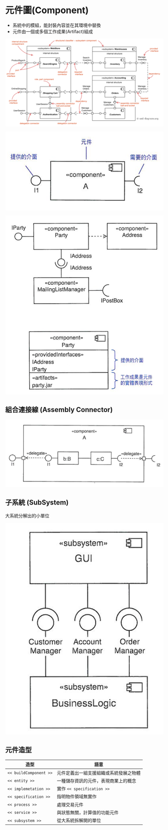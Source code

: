 # 元件圖(Component)

* 系統中的模組，能封裝內容並在其環境中替換
* 元件由一個或多個工作成果(Artifact)組成

![Component](images/Component_TopGround2.PNG "Component")

![Component](images/Component_TopGround.PNG "Component")

![Component](images/Component_Change.PNG "Component")


## 組合連接線 (Assembly Connector)

![AssemblyConnector](images/Component_Assembly.PNG "AssemblyConnector")

## 子系統 (SubSystem)

大系統分解出的小單位

![SubSystem](images/Component_SubSystem.PNG "SubSystem")

## 元件造型

造型 | 語意
---------|----------
 `<< buildComponent >>` | 元件定義出一組支援組織或系統發展之物體
 `<< entity >>` | 一種儲存資訊的元件，表現商業上的概念
 `<< implemetation >>` | 實作 `<< specification >>` 
 `<< specification >>` | 指明物件領域無實作
 `<< process >>` | 處理交易元件
 `<< service >>` | 與狀態無關，計算值的功能元件
 `<< subsystem >>` | 從大系統拆解開的單位